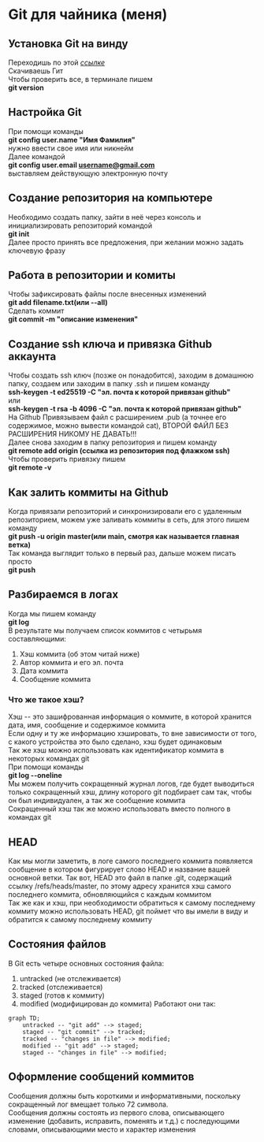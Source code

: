 # Git для чайника (меня)
## Установка Git на винду
Переходишь по этой *[ссылке](https://git-scm.com/download/win)* <br>
Скачиваешь Гит <br>
Чтобы проверить все, в терминале пишем <br> 
**git version** <br>
## Настройка Git
При помощи команды <br> 
**git config user.name "Имя Фамилия"** <br> 
нужно ввести свое имя или никнейм <br>
Далее командой <br> 
**git config user.email username@gmail.com** <br> 
выставляем действующую электронную почту <br>
## Создание репозитория на компьютере
Необходимо создать папку, зайти в неё через консоль и инициализировать репозиторий командой <br> 
**git init** <br>
Далее просто принять все предложения, при желании можно задать ключевую фразу <br>
## Работа в репозитории и комиты
Чтобы зафиксировать файлы после внесенных изменений <br> 
**git add filename.txt(или --all)** <br>
Сделать коммит <br> 
**git commit -m "описание изменения"** <br>
## Создание ssh ключа и привязка Github аккаунта
Чтобы создать ssh ключ (позже он понадобится), заходим в домашнюю папку, создаем или заходим в папку .ssh и пишем команду <br> 
**ssh-keygen -t ed25519 -C "эл. почта к которой привязан github"** <br> 
или <br> 
**ssh-keygen -t rsa -b 4096 -C "эл. почта к которой привязан github"** <br>
На Github Привязываем файл с расширением .pub (а точнее его содержимое, можно вывести командой cat), ВТОРОЙ ФАЙЛ БЕЗ РАСШИРЕНИЯ НИКОМУ НЕ ДАВАТЬ!!! <br>
Далее снова заходим в папку репозитория и пишем команду <br> 
**git remote add origin (ссылка из репозитория под флажком ssh)** <br>
Чтобы проверить привязку пишем <br> 
**git remote -v** <br>
## Как залить коммиты на Github
Когда привязали репозиторий и синхронизировали его с удаленным репозиторием, можем уже заливать коммиты в сеть, для этого пишем команду <br>
**git push -u origin master(или main, смотря как называется главная ветка)** <br> 
Так команда выглядит только в первый раз, дальше можем писать просто <br>
**git push** <br>
## Разбираемся в логах
Когда мы пишем команду <br>
**git log**  <br>
В результате мы получаем список коммитов с четырьмя составляющими:  <br>
1. Хэш коммита (об этом читай ниже)
2. Автор коммита и его эл. почта
3. Дата коммита
4. Сообщение коммита
### Что же такое хэш?
Хэш -- это зашифрованная информация о коммите, в которой хранится дата, имя, сообщение и содержимое коммита  <br>
Если одну и ту же информацию хэшировать, то вне зависимости от того, с какого устройства это было сделано, хэш будет одинаковым  <br>
Так же хэш можно использовать как идентификатор коммита в некоторых командах git <br>
При помощи команды <br>
**git log --oneline** <br>
Мы можем получить сокращенный журнал логов, где будет выводиться только сокращенный хэш, длину которого git подбирает сам так, чтобы он был индивидуален, а так же сообщение коммита <br>
Сокращенный хэш так же можно использовать вместо полного в командах git <br>
## HEAD
Как мы могли заметить, в логе самого последнего коммита появляется сообщение в котором фигурирует слово HEAD и название вашей основной ветки. Так вот, HEAD это файл в папке .git, содержащий ссылку /refs/heads/master, по этому адресу хранится хэш самого последнего коммита, обновляющийся с каждым коммитом <br>
Так же как и хэш, при необходимости обратиться к самому последнему коммиту можно использовать HEAD, git поймет что вы имели в виду и обратится к самому последнему коммиту <br>
## Состояния файлов
В Git есть четыре основных состояния файла: <br>
1. untracked (не отслеживается)
2. tracked (отслеживается)
3. staged (готов к коммиту)
4. modified (модифицирован до коммита)
Работают они так:
```mermaid
graph TD;
    untracked -- "git add" --> staged;
    staged -- "git commit" --> tracked;
    tracked -- "changes in file" --> modified;
    modified -- "git add" --> staged;
    staged -- "changes in file" --> modified;
```
## Оформление сообщений коммитов
Сообщения должны быть короткими и информативными, поскольку сокращенный лог вмещает только 72 символа.  <br>
Сообщения должны состоять из первого слова, описывающего изменение (добавить, исправить, поменять и т.д.) с последующими словами, описывающими место и характер изменения